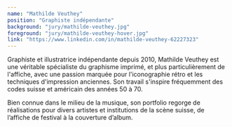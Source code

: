 ```yaml
---
name: "Mathilde Veuthey"
position: "Graphiste indépendante"
background: "jury/mathilde-veuthey.jpg"
foreground: "jury/mathilde-veuthey-hover.jpg"
link: "https://www.linkedin.com/in/mathilde-veuthey-62227323"
---
```

Graphiste et illustratrice indépendante depuis 2010, Mathilde Veuthey est une véritable spécialiste du graphisme imprimé, et plus particulièrement de l'affiche, avec une passion marquée pour l'iconographie rétro et les techniques d'impression anciennes. Son travail s'inspire fréquemment des codes suisse et américain des années 50 à 70. 

Bien connue dans le milieu de la musique, son portfolio regorge de réalisations pour divers artistes et institutions de la scène suisse, de l’affiche de festival à la couverture d’album. 